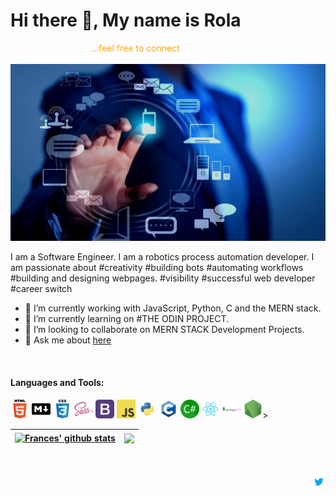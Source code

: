 # Hi there 👋, My name is Rola

<marquee direction="right" 
        behavior="alternate" 
        style="color:orange">
        ...feel free to connect
    </marquee>

<img src="PersonalFolder/Welcome-to-my-Repo-Cover.gif" alt="Introduction to my page">

<!--
**Rola01/Rola01** is a ✨ _special_ ✨ repository because its `README.md` (this file) appears on your GitHub profile.

-->

I am a Software Engineer. I am a robotics process automation developer.
I am passionate about #creativity #building bots #automating workflows #building and designing webpages. #visibility #successful web developer #career switch

- 🔭 I’m currently working with JavaScript, Python, C and the MERN stack.
- 🌱 I’m currently learning on #THE ODIN PROJECT.
- 👯 I’m looking to collaborate on MERN STACK Development Projects.
- 💬 Ask me about [here](https://github.com/Rola01/Rola01/issues)


<br />

#### Languages and Tools:



<code><img height="30" 
src="https://github.com/github/explore/blob/main/topics/html/html.png"></code>
<code><img height="30"
src="https://github.com/github/explore/blob/main/topics/markdown/markdown.png"></code>
<code><img height="30" src="https://github.com/github/explore/blob/main/topics/css/css.png"></code>
<code><img height="30" 
src="https://github.com/github/explore/blob/main/topics/sass/sass.png"></code>
<code><img height="30" src="https://github.com/github/explore/blob/main/topics/bootstrap/bootstrap.png"></code>
<code><img height="30" src="https://raw.githubusercontent.com/github/explore/80688e429a7d4ef2fca1e82350fe8e3517d3494d/topics/javascript/javascript.png"></code>
<code><img height="30" src="https://github.com/github/explore/blob/main/topics/python/python.png"></code>
<code><img height="30" src="https://github.com/github/explore/blob/main/topics/c/c.png"></code>
<code><img height="30" src="https://github.com/github/explore/blob/main/topics/csharp/csharp.png"></code>
<code><img height="30" src="https://raw.githubusercontent.com/github/explore/80688e429a7d4ef2fca1e82350fe8e3517d3494d/topics/react/react.png"></code>
<code><img height="30" src="https://github.com/github/explore/blob/main/topics/mongodb/mongodb.png"></code>
<code><img height="30" 
src="https://raw.githubusercontent.com/github/explore/80688e429a7d4ef2fca1e82350fe8e3517d3494d/topics/nodejs/nodejs.png"></code>>




| <a href="https://github.com/Rola01/github-readme-stats"><img align="center" src="https://github-readme-stats.vercel.app/api?username=Rola01&show_icons=true&include_all_commits=true&theme=dark&count_private=true&hide_border=true&border_radius=2&hide=stars" alt="Frances' github stats" /></a> | <a href="https://github.com/Rola01/github-readme-stats"><img align="center" src="https://github-readme-stats.vercel.app/api/top-langs/?username=Rola01&layout=compact&theme=dark&hide_border=true&hide=html,css" /></a> |
| ------------- | -------------- |

<br />
<br />

<a href="https://twitter.com/jhenrholar">
  <img align="right" alt="Frances Odunaiya | Twitter" width="21px" src="https://github.com/github/explore/blob/main/topics/twitter/twitter.png" />
</a>
